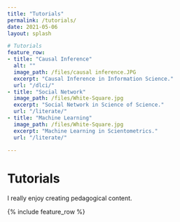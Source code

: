 ```yaml
---
title: "Tutorials"
permalink: /tutorials/
date: 2021-05-06
layout: splash

# Tutorials
feature_row:
- title: "Causal Inference"
  alt: ""
  image_path: /files/causal inference.JPG
  excerpt: "Causal Inference in Information Science."
  url: "/dlci/"
- title: "Social Network"
  image_path: /files/White-Square.jpg
  excerpt: "Social Network in Science of Science."
  url: "/literate/"
- title: "Machine Learning"
  image_path: /files/White-Square.jpg
  excerpt: "Machine Learning in Scientometrics."
  url: "/literate/"
  
---
```

# Tutorials 

I really enjoy creating pedagogical content.

{% include feature_row %}


